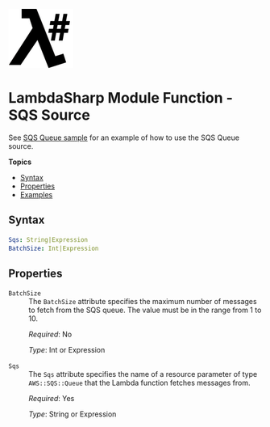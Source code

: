 ![λ#](LambdaSharp_v2_small.png)

# LambdaSharp Module Function - SQS Source

See [SQS Queue sample](../Samples/SqsSample/) for an example of how to use the SQS Queue source.

__Topics__
* [Syntax](#syntax)
* [Properties](#properties)
* [Examples](#examples)

## Syntax

```yaml
Sqs: String|Expression
BatchSize: Int|Expression
```

## Properties

<dl>

<dt><code>BatchSize</code></dt>
<dd>
The <code>BatchSize</code> attribute specifies the maximum number of messages to fetch from the SQS queue. The value must be in the range from 1 to 10.

<i>Required</i>: No

<i>Type</i>: Int or Expression
</dd>

<dt><code>Sqs</code></dt>
<dd>
The <code>Sqs</code> attribute specifies the name of a resource parameter of type <code>AWS::SQS::Queue</code> that the Lambda function fetches messages from.

<i>Required</i>: Yes

<i>Type</i>: String or Expression
</dd>

</dl>
